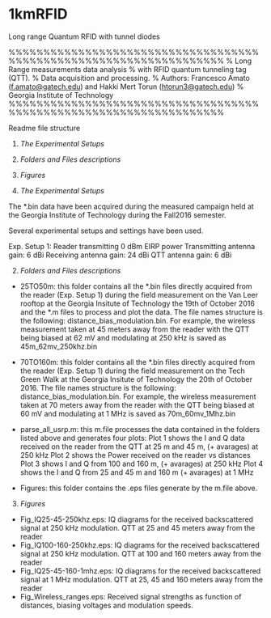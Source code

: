 # 1kmRFID
Long range Quantum RFID with tunnel diodes

%%%%%%%%%%%%%%%%%%%%%%%%%%%%%%%%%%%%%%%%%%%%%%%%%%%%%%%%%%%%%%%%%%%
% Long Range measurements data analysis
% with RFID quantum tunneling tag (QTT).
% Data acquisition and processing.
% Authors: Francesco Amato (f.amato@gatech.edu) and Hakki Mert Torun (htorun3@gatech.edu)
% Georgia Institute of Technology
%%%%%%%%%%%%%%%%%%%%%%%%%%%%%%%%%%%%%%%%%%%%%%%%%%%%%%%%%%%%%%%%%%%

Readme file structure
1. *The Experimental Setups*
2. *Folders and Files descriptions*
3. *Figures*

1. *The Experimental Setups*

The *.bin data have been acquired during the measured campaign held at the Georgia Institute of Technology during the Fall2016 semester.

Several experimental setups and settings have been used.

Exp. Setup 1:
Reader transmitting 0 dBm EIRP power
Transmitting antenna gain: 6 dBi
Receiving antenna gain: 24 dBi
QTT antenna gain: 6 dBi


2. *Folders and Files descriptions*

- 25TO50m: 
this folder contains all the *.bin files directly acquired from the reader (Exp. Setup 1) during the field measurement on the Van Leer rooftop at the Georgia Insitute of Technology the 19th of October 2016 and the *.m files to process and plot the data.
The file names structure is the following: distance_bias_modulation.bin.
For example, the wireless measurement taken at 45 meters away from the reader with the QTT being biased at 62 mV and modulating at 250 kHz is saved as 45m_62mv_250khz.bin

- 70TO160m: 
this folder contains all the *.bin files directly acquired from the reader (Exp. Setup 1) during the field measurement on the Tech Green Walk at the Georgia Insitute of Technology the 20th of October 2016.
The file names structure is the following: distance_bias_modulation.bin.
For example, the wireless measurement taken at 70 meters away from the reader with the QTT being biased at 60 mV and modulating at 1 MHz is saved as 70m_60mv_1Mhz.bin

- parse_all_usrp.m:
this m.file processes the data contained in the folders listed above and generates four plots: 
Plot 1 shows the I and Q data received on the reader from the QTT at 25 m and 45 m, (+ avarages) at 250 kHz 
Plot 2 shows the Power received on the reader vs distances
Plot 3 shows I and Q from 100 and 160 m, (+ avarages) at 250 kHz 
Plot 4 shows the I and Q from 25 and 45 m and 160 m (+ avarages) at 1 MHz 

- Figures:
this folder contains the .eps files generate by the m.file above.

3. *Figures*

- Fig_IQ25-45-250khz.eps: IQ diagrams for the received backscattered signal at 250 kHz modulation. QTT at 25 and 45 meters away from the reader
- Fig_IQ100-160-250khz.eps: IQ diagrams for the received backscattered signal at 250 kHz modulation. QTT at 100 and 160 meters away from the reader
- Fig_IQ25-45-160-1mhz.eps: IQ diagrams for the received backscattered signal at 1 MHz modulation. QTT at 25, 45 and 160 meters away from the reader
- Fig_Wireless_ranges.eps: Received signal strengths as function of distances, biasing voltages and modulation speeds.









